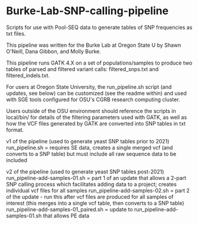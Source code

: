 # Burke-Lab-SNP-calling-pipeline
Scripts for use with Pool-SEQ data to generate tables of SNP frequencies as txt files.


This pipeline was written for the Burke Lab at Oregon State U by Shawn O'Neill, Dana Gibbon, and Molly Burke.

This pipeline runs GATK 4.X on a set of populations/samples to produce two tables of parsed and filtered variant calls: filtered_snps.txt and 
filtered_indels.txt.

For users at Oregon State University, the run_pipeline.sh script (and updates, see below) can be customized (see the readme within) and used with SGE tools configured for OSU's CGRB research computing cluster.  

Users outside of the OSU environment should reference the scripts in local/bin/ for details of the filtering parameters used with GATK, as well as how the VCF files generated by GATK are converted into SNP tables in txt format.

v1 of the pipeline (used to generate yeast SNP tables prior to 2021)
run_pipeline.sh = requires SE data, creates a single merged vcf (and converts to a SNP table) but must include all raw sequence data to be included

v2 of the pipeline (used to generate yeast SNP tables post-2021)
run_pipeline-add-samples-01.sh = part 1 of an update that allows a 2-part SNP calling process which facilitates adding data to a project; creates individual vcf files for all samples
run_pipeline-add-samples-02.sh = part 2 of the update - run this after vcf files are produced for all samples of interest (this merges into a single vcf table, then converts to a SNP table)
run_pipeline-add-samples-01_paired.sh = update to run_pipeline-add-samples-01.sh that allows PE data
